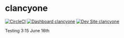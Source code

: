 # clancyone

[![CircleCI](https://circleci.com/gh/timothyclancysf/clancyone.svg?style=shield)](https://circleci.com/gh/timothyclancysf/clancyone)
[![Dashboard clancyone](https://img.shields.io/badge/dashboard-clancyone-yellow.svg)](https://dashboard.pantheon.io/sites/a3d95bf7-f936-4314-817b-efb7410ee8d5#dev/code)
[![Dev Site clancyone](https://img.shields.io/badge/site-clancyone-blue.svg)](http://dev-clancyone.pantheonsite.io/)

Testing 3:15 June 16th
